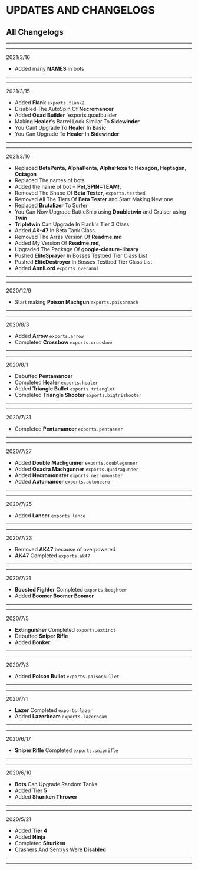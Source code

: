 # UPDATES AND CHANGELOGS

## All Changelogs

---

---

2021/3/16

- Added many **NAMES** in bots

---

---

2021/3/15

- Added **Flank** `exports.flank2`
- Disabled The AutoSpin Of **Necromancer**
- Added **Quad Builder** `exports.quadbuilder
- Making **Healer**'s Barrel Look Similar To **Sidewinder**
- You Cant Upgrade To **Healer** In **Basic**
- You Can Upgrade To **Healer** In **Sidewinder**

---

---

2021/3/10

- Replaced **BetaPenta, AlphaPenta, AlphaHexa** to **Hexagon, Heptagon, Octagon**
- Replaced The names of bots
- Added the name of bot = **Pet,SPIN=TEAM!**,
- Removed The Shape Of **Beta Tester**, `exports.testbed`,
- Removed All The Tiers Of **Beta Tester** and Start Making New one
- Replaced **Brutalizer** To Surfer
- You Can Now Upgrade BattleShip using **Doubletwin** and Cruiser using **Twin**
- **Tripletwin** Can Upgrade In Flank's Tier 3 Class.
- Added **AK-47** In Beta Tank Class.
- Removed The Arras Version Of **Readme.md**
- Added My Version Of **Readme.md**,
- Upgraded The Package Of **google-closure-library**
- Pushed **EliteSprayer** In Bosses Testbed Tier Class List
- Pushed **EliteDestroyer** In Bosses Testbed Tier Class List
- Added **AnniLord** `exports.overanni`

---

---

2020/12/9

- Start making **Poison Machgun** `exports.poisonmach`

---

---

2020/8/3

- Added **Arrow** `exports.arrow`
- Completed **Crossbow** `exports.crossbow`

---

---

2020/8/1

- Debuffed **Pentamancer**
- Completed **Healer** `exports.healer`
- Added **Triangle Bullet** `exports.trianglet`
- Completed **Triangle Shooter** `exports.bigtrishooter`

---

---

2020/7/31

- Completed **Pentamancer** `exports.pentaseer`

---

---

2020/7/27

- Added **Double Machgunner** `exports.doublegunner`
- Added **Quadra Machgunner** `exports.quadragunner`
- Added **Necromonster** `exports.necromonster`
- Added **Automancer** `exports.autonecro`

---

---

2020/7/25

- Added **Lancer** `exports.lance`

---

---

2020/7/23

- Removed **AK47** because of overpowered
- **AK47** Completed `exports.ak47`

---

---

2020/7/21

- **Boosted Fighter** Completed `exports.booghter`
- Added **Boomer Boomer Boomer**

---

---

2020/7/5

- **Extinguisher** Completed `exports.extinct`
- Debuffed **Sniper Rifle**
- Added **Bonker**

---

---

2020/7/3

- Added **Poison Bullet** `exports.poisonbullet`

---

---

2020/7/1

- **Lazer** Completed `exports.lazer`
- Added **Lazerbeam** `exports.lazerbeam`

---

---

2020/6/17

- **Sniper Rifle** Completed `exports.sniprifle`

---

---

2020/6/10

- **Bots** Can Upgrade Random Tanks.
- Added **Tier 5**
- Added **Shuriken Thrower**

---

---

2020/5/21

- Added **Tier 4**
- Added **Ninja**
- Completed **Shuriken**
- Crashers And Sentrys Were **Disabled**

---

---
